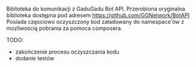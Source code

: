 Biblioteka do komunikacji z GaduGadu Bot API.
Przerobiona oryginalna biblioteka dostępna pod adresem https://github.com/GGNetwork/BotAPI
Posiada częsciowo oczyszczony kod załadowany do namespace'ów z mozliwością pobrania za pomoca composera.

TODO:
  * zakończenie procesu oczyszczania kodu
  * dodanie testów
  